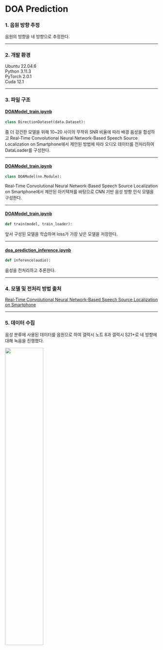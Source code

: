 # DOA Prediction

### 1. 음원 방향 추정

음원의 방향을 네 방향으로 추정한다.

---

### 2. 개발 환경

Ubuntu 22.04.6  
Python 3.11.3  
PyTorch 2.0.1  
Cuda 12.1

---

### 3. 파일 구조

#### [DOAModel_train.ipynb](https://github.com/KOBOT-BOARD12/seeyoursound-model-serving/blob/feat/DOA_prediction/DOA_prediction/DOAModel_train.ipynb)

```python
class DirectionDataset(data.Dataset):
```

좀 더 강건한 모델을 위해 10~20 사이의 무작위 SNR 비율에 따라 배경 음성을 합성하고 Real-Time Convolutional Neural Network-Based Speech Source Localization on Smartphone에서 제안된 방법에 따라 오디오 데이터를 전처리하여 DataLoader를 구성한다.

---

#### [DOAModel_train.ipynb](https://github.com/KOBOT-BOARD12/seeyoursound-model-serving/blob/feat/DOA_prediction/DOA_prediction/DOAModel_train.ipynb)

```python
class DOAModel(nn.Module):
```

Real-Time Convolutional Neural Network-Based Speech Source Localization on Smartphone에서 제안된 아키텍쳐를 바탕으로 CNN 기반 음성 방향 인식 모델을 구성한다.

---

#### [DOAModel_train.ipynb](https://github.com/KOBOT-BOARD12/seeyoursound-model-serving/blob/feat/DOA_prediction/DOA_prediction/DOAModel_train.ipynb)

```python
def train(model, train_loader):
```

앞서 구성된 모델을 학습하며 loss가 가장 낮은 모델을 저장한다.

---

#### [doa_prediction_inference.ipynb](https://github.com/KOBOT-BOARD12/seeyoursound-model-serving/blob/feat/DOA_prediction/DOA_prediction/doa_prediction_inference.ipynb)

```python
def inference(audio):
```

음성을 전처리하고 추론한다.

---

### 4. 모델 및 전처리 방법 출처

[Real-Time Convolutional Neural Network-Based Speech Source Localization on Smartphone](https://ieeexplore.ieee.org/document/8910614)

---

### 5. 데이터 수집

음성 분류에 사용된 데이터를 음원으로 하여 갤럭시 노트 8과 갤럭시 S21+로 네 방향에 대해 녹음을 진행했다.

<img src="https://i.ibb.co/svG0d5X/recording.jpg" width="50%" height="50%">
